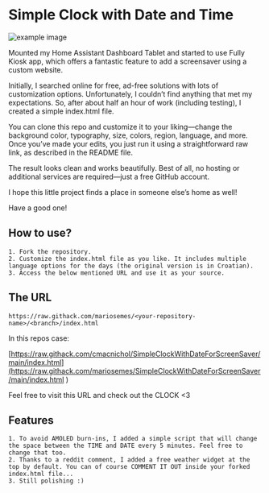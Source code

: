 # Simple Clock with Date and Time

![example image](https://github.com/mariosemes/SimpleClockWithDateForScreenSaver/blob/main/example.jpg?raw=true)

Mounted my Home Assistant Dashboard Tablet and started to use Fully Kiosk app, which offers a fantastic feature to add a screensaver using a custom website.

Initially, I searched online for free, ad-free solutions with lots of customization options. Unfortunately, I couldn’t find anything that met my expectations. So, after about half an hour of work (including testing), I created a simple index.html file.

You can clone this repo and customize it to your liking—change the background color, typography, size, colors, region, language, and more. Once you’ve made your edits, you just run it using a straightforward raw link, as described in the README file.

The result looks clean and works beautifully. Best of all, no hosting or additional services are required—just a free GitHub account.

I hope this little project finds a place in someone else’s home as well!

Have a good one!

## How to use?
```
1. Fork the repository.
2. Customize the index.html file as you like. It includes multiple language options for the days (the original version is in Croatian).
3. Access the below mentioned URL and use it as your source.
```

## The URL
```
https://raw.githack.com/mariosemes/<your-repository-name>/<branch>/index.html
```
In this repos case:

[https://raw.githack.com/cmacnichol/SimpleClockWithDateForScreenSaver/main/index.html](https://raw.githack.com/mariosemes/SimpleClockWithDateForScreenSaver/main/index.html
)

Feel free to visit this URL and check out the CLOCK <3

## Features

```
1. To avoid AMOLED burn-ins, I added a simple script that will change the space between the TIME and DATE every 5 minutes. Feel free to change that too.
2. Thanks to a reddit comment, I added a free weather widget at the top by default. You can of course COMMENT IT OUT inside your forked index.html file...
3. Still polishing :)
```
